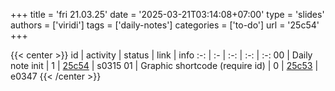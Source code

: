 +++
title = 'fri 21.03.25'
date = '2025-03-21T03:14:08+07:00'
type = 'slides'
authors = ['viridi']
tags = ['daily-notes']
categories = ['to-do']
url = '25c54'
+++

{{< center >}}
id | activity | status | link | info
:-: | :- | :-: | :-: | :-:
00 | Daily note init   | 1 | [25c54](/notes/25c54) | s0315
01 | Graphic shortcode (require id) | 0 | [25c53](/notes/25c53) | e0347
{{< /center >}}
